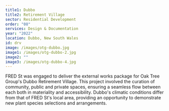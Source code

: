 ```yaml
---
title1: Dubbo
title2: Retirement Village
sector: Residential Development
order: "08"
services: Design & Documentation
year: "2022"
location: Dubbo, New South Wales
id: drv
image: /images/otg-dubbo.jpg
image1: /images/otg-dubbo-2.jpg
image2: ""
image3: /images/otg-dubbo-4.jpg
---
```

FRED St was engaged to deliver the external works package for Oak Tree Group's Dubbo Retirement Village. This project involved the curation of community, public and private spaces, ensuring a seamless flow between each both in materiality and accessibility. Dubbo's climatic conditions differ from that of FRED St's local area, providing an opportunity to demonstrate new plant species selections and arrangements.